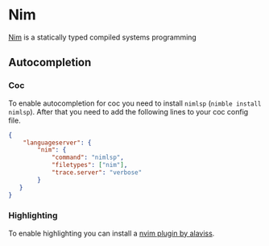 # Nim

[Nim](https://nim-lang.org) is a statically typed compiled systems programming

## Autocompletion

### Coc

To enable autocompletion for coc you need to install `nimlsp`
(`nimble install nimlsp`).
After that you need to add the following lines to your coc config file.

```json
{
    "languageserver": {
        "nim": {
            "command": "nimlsp",
            "filetypes": ["nim"],
            "trace.server": "verbose"
        }
   }
}
```

### Highlighting

To enable highlighting you can install a
[nvim plugin by alaviss](https://github.com/alaviss/nim.nvim).
